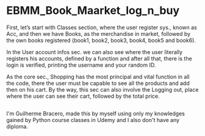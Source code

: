 # EBMM_Book_Maarket_log_n_buy

First, let’s start with Classes section, where the user register sys., known as Acc, and then we have Books, as the merchandise in market, followed by the own books registered (book1, book2, book3, book4, book5 and book6).

In the User account infos sec. we can also see where the user literally registers his accounts, defined by a function and after all that, there is the login is verified, printing the username and your random ID.

As the core sec., Shopping has the most principal and vital function in all the code, there the user must be capable to see all the products and add then on his cart. By the way, this sec can also involve the Logging out, place where the user can see their cart, followed by the total price.

##

I'm Guilherme Bracero, made this by myself using only my knowledges gained by Python course classes in Udemy and I also don't have any diploma.
